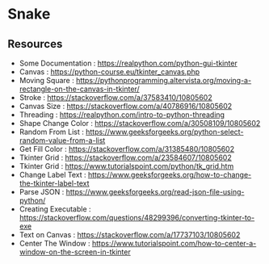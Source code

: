 # Snake

## Resources
* Some Documentation : https://realpython.com/python-gui-tkinter
* Canvas : https://python-course.eu/tkinter_canvas.php
* Moving Square : https://pythonprogramming.altervista.org/moving-a-rectangle-on-the-canvas-in-tkinter/
* Stroke : https://stackoverflow.com/a/37583410/10805602
* Canvas Size : https://stackoverflow.com/a/40786916/10805602
* Threading : https://realpython.com/intro-to-python-threading
* Shape Change Color : https://stackoverflow.com/a/30508109/10805602
* Random From List : https://www.geeksforgeeks.org/python-select-random-value-from-a-list
* Get Fill Color : https://stackoverflow.com/a/31385480/10805602
* Tkinter Grid : https://stackoverflow.com/a/23584607/10805602
* Tkinter Grid : https://www.tutorialspoint.com/python/tk_grid.htm
* Change Label Text : https://www.geeksforgeeks.org/how-to-change-the-tkinter-label-text
* Parse JSON : https://www.geeksforgeeks.org/read-json-file-using-python/
* Creating Executable : https://stackoverflow.com/questions/48299396/converting-tkinter-to-exe
* Text on Canvas : https://stackoverflow.com/a/17737103/10805602
* Center The Window : https://www.tutorialspoint.com/how-to-center-a-window-on-the-screen-in-tkinter